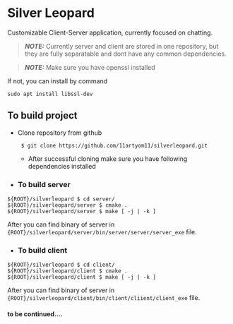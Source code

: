 # Silver Leopard
Customizable Client-Server application, currently focused on chatting.

> **_NOTE:_**  Currently server and client are stored in one repository, but they are fully separatable and dont have any common dependencies.

> **_NOTE:_** Make sure you have openssl installed 




If not, you can install by command
```
sudo apt install libssl-dev
```

## To build project
- Clone repository from github
  ``` 
   $ git clone https://github.com/11artyom11/silverleopard.git
  ```
  -   After successful cloning make sure you have following dependencies installed

 - ### To build server
```
${ROOT}/silverleopard $ cd server/
${ROOT}/silverleopard/server $ cmake .
${ROOT}/silverleopard/server $ make [ -j | -k ] 
```

After you can find binary of server in ``` {ROOT}/silverleopard/server/bin/server/server/server_exe ``` file.

- ### To build client
```
${ROOT}/silverleopard $ cd client/
${ROOT}/silverleopard/client $ cmake .
${ROOT}/silverleopard/client $ make [ -j | -k ] 
```
After you can find binary of server in ``` {ROOT}/silverleopard/client/bin/client/cliient/client_exe ``` file.

#### to be continued....